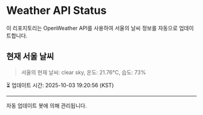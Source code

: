 
# Weather API Status

이 리포지토리는 OpenWeather API를 사용하여 서울의 날씨 정보를 자동으로 업데이트합니다.

## 현재 서울 날씨
> 서울의 현재 날씨: clear sky, 온도: 21.76°C, 습도: 73%

⏳ 업데이트 시간: 2025-10-03 19:20:56 (KST)

---
자동 업데이트 봇에 의해 관리됩니다.
